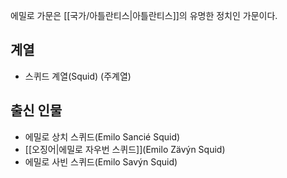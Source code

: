 에밀로 가문은 [[국가/아틀란티스|아틀란티스]]의 유명한 정치인 가문이다.

## 계열
- 스퀴드 계열(Squid) (주계열)

## 출신 인물
- 에밀로 상치 스퀴드(Emilo Sancié Squid)
- [[오징어|에밀로 자우번 스퀴드]](Emilo Zävýn Squid)
- 에밀로 사빈 스퀴드(Emilo Savýn Squid)